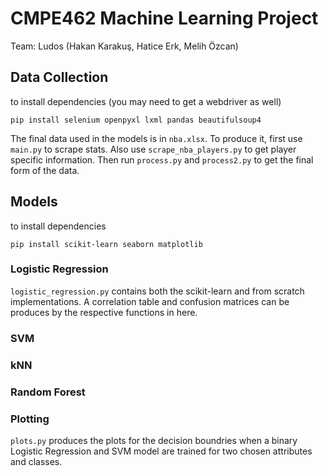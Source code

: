 # CMPE462 Machine Learning Project

Team: Ludos (Hakan Karakuş, Hatice Erk, Melih Özcan)

## Data Collection

to install dependencies (you may need to get a webdriver as well)

`pip install selenium openpyxl lxml pandas beautifulsoup4`

The final data used in the models is in `nba.xlsx`. To produce it, first use `main.py` to scrape stats. Also use `scrape_nba_players.py` to get player specific information. Then run `process.py` and `process2.py` to get the final form of the data.

## Models

to install dependencies

`pip install scikit-learn seaborn matplotlib`

### Logistic Regression

`logistic_regression.py` contains both the scikit-learn and from scratch implementations. A correlation table and confusion matrices can be produces by the respective functions in here.

### SVM

### kNN

### Random Forest

### Plotting

`plots.py` produces the plots for the decision boundries when a binary Logistic Regression and SVM model are trained for two chosen attributes and classes. 



